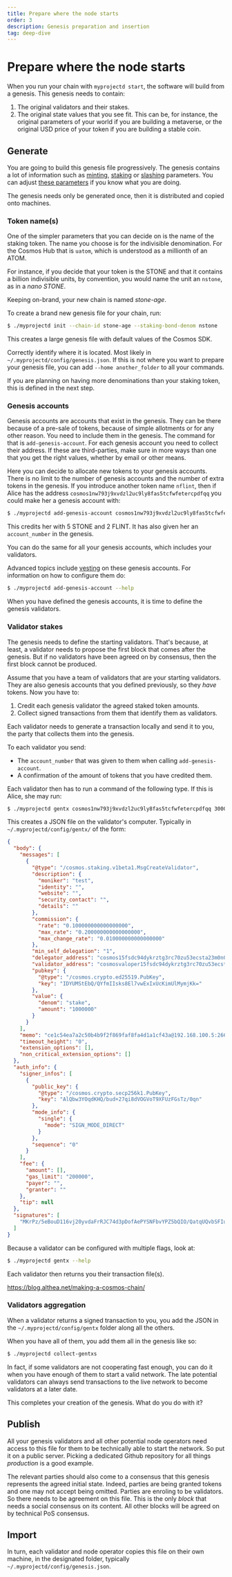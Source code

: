 ```yaml
---
title: Prepare where the node starts
order: 3
description: Genesis preparation and insertion
tag: deep-dive
---
```


# Prepare where the node starts

When you run your chain with `myprojectd start`, the software will build from a genesis. This genesis needs to contain:

1. The original validators and their stakes.
2. The original state values that you see fit. This can be, for instance, the original parameters of your world if you are building a metaverse, or the original USD price of your token if you are building a stable coin.

## Generate

You are going to build this genesis file progressively. The genesis contains a lot of information such as [minting](https://hub.cosmos.network/main/resources/genesis.html#mint), [staking](https://hub.cosmos.network/main/resources/genesis.html#staking) or [slashing](https://hub.cosmos.network/main/resources/genesis.html#slashing) parameters. You can adjust [these parameters](https://hub.cosmos.network/main/resources/genesis.html) if you know what you are doing.

<!--

TODO add link that lists what can be changed in genesis.

-->

The genesis needs only be generated once, then it is distributed and copied onto machines.

### Token name(s)

One of the simpler parameters that you can decide on is the name of the staking token. The name you choose is for the indivisible denomination. For the Cosmos Hub that is `uatom`, which is understood as a millionth of an ATOM.

For instance, if you decide that your token is the STONE and that it contains a billion indivisible units, by convention, you would name the unit an `nstone`, as in a _nano STONE_.

Keeping on-brand, your new chain is named _stone-age_.

To create a brand new genesis file for your chain, run:

```sh
$ ./myprojectd init --chain-id stone-age --staking-bond-denom nstone
```

This creates a large genesis file with default values of the Cosmos SDK.

<HighlightBox type="remember">

Correctly identify where it is located. Most likely in `~/.myprojectd/config/genesis.json`. If this is not where you want to prepare your genesis file, you can add `--home another_folder` to all your commands.

</HighlightBox>

If you are planning on having more denominations than your staking token, this is defined in the next step.

### Genesis accounts

Genesis accounts are accounts that exist in the genesis. They can be there because of a pre-sale of tokens, because of simple allotments or for any other reason. You need to include them in the genesis. The command for that is `add-genesis-account`. For each genesis account you need to collect their address. If these are third-parties, make sure in more ways than one that you get the right values, whether by email or other means.

Here you can decide to allocate new tokens to your genesis accounts. There is no limit to the number of genesis accounts and the number of extra tokens in the genesis. If you introduce another token name `nflint`, then if Alice has the address `cosmos1nw793j9xvdzl2uc9ly8fas5tcfwfetercpdfqq` you could make her a genesis account with:

```sh
$ ./myprojectd add-genesis-account cosmos1nw793j9xvdzl2uc9ly8fas5tcfwfetercpdfqq 5000000000stone 2000000000nflint
```

This credits her with 5 STONE and 2 FLINT. It has also given her an `account_number` in the genesis.

You can do the same for all your genesis accounts, which includes your validators.

Advanced topics include [vesting](https://docs.cosmos.network/master/modules/auth/05_vesting.html) on these genesis accounts. For information on how to configure them do:

```sh
$ ./myprojectd add-genesis-account --help
```

When you have defined the genesis accounts, it is time to define the genesis validators.

### Validator stakes

The genesis needs to define the starting validators. That's because, at least, a validator needs to propose the first block that comes after the genesis. But if no validators have been agreed on by consensus, then the first block cannot be produced.

Assume that you have a team of validators that are your starting validators. They are also genesis accounts that you defined previously, so they _have_ tokens. Now you have to:

1. Credit each genesis validator the agreed staked token amounts.
2. Collect signed transactions from them that identify them as validators.

Each validator needs to generate a transaction locally and send it to you, the party that collects them into the genesis.

To each validator you send:

* The `account_number` that was given to them when calling `add-genesis-account`.
* A confirmation of the amount of tokens that you have credited them.

Each validator then has to run a command of the following type. If this is Alice, she may run:

```sh
$ ./myprojectd gentx cosmos1nw793j9xvdzl2uc9ly8fas5tcfwfetercpdfqq 3000000000stone --account-number 0 --sequence 0 --chain-id stone-age 
```

<!--
TODO Detail which keyring to use
-->

This creates a JSON file on the validator's computer. Typically in `~/.myprojectd/config/gentx/` of the form:

```json
{
  "body": {
    "messages": [
      {
        "@type": "/cosmos.staking.v1beta1.MsgCreateValidator",
        "description": {
          "moniker": "test",
          "identity": "",
          "website": "",
          "security_contact": "",
          "details": ""
        },
        "commission": {
          "rate": "0.100000000000000000",
          "max_rate": "0.200000000000000000",
          "max_change_rate": "0.010000000000000000"
        },
        "min_self_delegation": "1",
        "delegator_address": "cosmos15fsdc94dykrztg3rc70zu53ecsta23m0n0hhmr",
        "validator_address": "cosmosvaloper15fsdc94dykrztg3rc70zu53ecsta23m0kmrzhs",
        "pubkey": {
          "@type": "/cosmos.crypto.ed25519.PubKey",
          "key": "IDYUMStEbQ/QYfmIIsks8El7vwExIxUcKimUlMymjKk="
        },
        "value": {
          "denom": "stake",
          "amount": "1000000"
        }
      }
    ],
    "memo": "ce1c54ea7a2c50b4b9f2f869faf8fa4d1a1cf43a@192.168.100.5:26656",
    "timeout_height": "0",
    "extension_options": [],
    "non_critical_extension_options": []
  },
  "auth_info": {
    "signer_infos": [
      {
        "public_key": {
          "@type": "/cosmos.crypto.secp256k1.PubKey",
          "key": "AlQbw3YOqdKHQ/bud+27qi8dVOGVoT9XFUzFGsTz/0qn"
        },
        "mode_info": {
          "single": {
            "mode": "SIGN_MODE_DIRECT"
          }
        },
        "sequence": "0"
      }
    ],
    "fee": {
      "amount": [],
      "gas_limit": "200000",
      "payer": "",
      "granter": ""
    },
    "tip": null
  },
  "signatures": [
    "MKrPz/5eBouD116vj20yvdaFrRJC74d3pDofAePYSNFbvYPZ5bQIO/QatqUQvbSFIuoej6ahePby1Yob7AiVyg=="
  ]
}
```

<!--

TODO include better example of JSON file

-->

Because a validator can be configured with multiple flags, look at:

```sh
$ ./myprojectd gentx --help
```

Each validator then returns you their transaction file(s).

https://blog.althea.net/making-a-cosmos-chain/

### Validators aggregation

When a validator returns a signed transaction to you, you add the JSON in the `~/.myprojectd/config/gentx` folder along all the others.

When you have all of them, you add them all in the genesis like so:

```sh
$ ./myprojectd collect-gentxs 
```

In fact, if some validators are not cooperating fast enough, you can do it when you have enough of them to start a valid network. The late potential validators can always send transactions to the live network to become validators at a later date.

<!-- 
Confirm whether doing it multiple times is idempotent.
Also what happens when sequence numbers are incorrect.
-->

This completes your creation of the genesis. What do you do with it?

## Publish

All your genesis validators and all other potential node operators need access to this file for them to be technically able to start the network. So put it on a public server. Picking a dedicated Github repository for all things _production_ is a good example.

The relevant parties should also come to a consensus that this genesis represents the agreed initial state. Indeed, parties are being granted tokens and one may not accept being omitted. Parties are enroling to be validators. So there needs to be agreement on this file. This is the only _block_ that needs a social consensus on its content. All other blocks will be agreed on by technical PoS consensus.

## Import

In turn, each validator and node operator copies this file on their own machine, in the designated folder, typically `~/.myprojectd/config/genesis.json`.